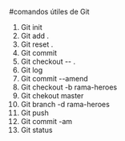 #comandos útiles de Git

1. Git init
2. Git add .
3. Git reset .
4. Git commit
5. Git checkout -- .
6. Git log
7. Git commit --amend
8. Git checkout -b rama-heroes
9. Git chekout master
10. Git branch -d rama-heroes
11. Git push
12. Git commit -am
13. Git status